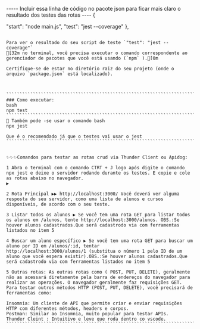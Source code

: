 ----- Incluir essa linha de código no pacote json para ficar mais claro o resultado dos testes das rotas ----
{

"start": "node main.js",
"test": "jest --coverage"
},

`````````````````````````````````````````````````````````````````````````````````````````````````

Para ver o resultado do seu script de teste `"test": "jest --coverage"`
[32m no terminal, você precisa executar o comando correspondente ao gerenciador de pacotes que você está usando (`npm` ).[0m

Certifique-se de estar no diretório raiz do seu projeto (onde o arquivo `package.json` está localizado).



```````````````````````````````````````````````````````````````````````````````````````
### Como executar:
bash
npm test
``````````````````````````````````````````````````````````````````````````
🎇 Também pode -se usar o comando bash
npx jest 

Que é o recomendado já que o testes vai usar o jest 
``````````````````````````````````````````````````````````````````````````````````````````````


✨✨✨Comandos para testar as rotas crud via Thunder Client ou Apidog:

1️ Abra o terminal com o comando CTRT + J logo após digite o comando npx jest e deixe o servidor rodando durante os testes. E copie e cole as rotas abaixo no navegador.
▶️

2️ Rota Principal ▶▶️ http://localhost:3000/ Você deverá ver alguma resposta do seu servidor, como uma lista de alunos e cursos disponíveis, de acordo com o seu teste.

3️ Listar todos os alunos ▶ Se você tem uma rota GET para listar todos os alunos em /alunos, tente http://localhost:3000/alunos. OBS.:Se houver alunos cadastrados.Que será cadastrodo via com ferramentas listados no item 5️

4️ Buscar um aluno específico ▶ Se você tem uma rota GET para buscar um aluno por ID em /alunos/:id, tentar
http://localhost:3000/alunos/1 (substitua o número 1 pelo ID de um aluno que você espera existir).OBS.:Se houver alunos cadastrados.Que será cadastrodo via com ferramentas listados no item 5️

5️ Outras rotas: As outras rotas como ( POST, PUT, DELETE), geralmente não as acessará diretamente pela barra de endereços do navegador para realizar as operações. O navegador geralmente faz requisições GET. Para testar outros métodos HTTP (POST, PUT, DELETE), você precisará de ferramentas como:

Insomnia: Um cliente de API que permite criar e enviar requisições HTTP com diferentes métodos, headers e corpos.
Postman: Similar ao Insomnia, muito popular para testar APIs.
Thunder Cleint : Intuitivo e leve que roda dentro co vscode.
````````````````````````````````````````````````````````````````````````````````````````````
